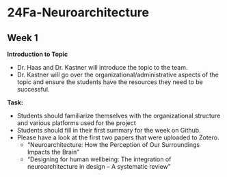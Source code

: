 # 24Fa-Neuroarchitecture

## Week 1
**Introduction to Topic**
* Dr. Haas and Dr. Kastner will introduce the topic to the team. 
* Dr. Kastner will go over the organizational/administrative aspects of the topic and ensure the students have the resources they need to be successful.
  
**Task:**
* Students should familiarize themselves with the organizational structure and various platforms used for the project
* Students should fill in their first summary for the week on Github.
* Please have a look at the first two papers that were uploaded to Zotero. 
  + “Neuroarchitecture: How the Perception of Our Surroundings Impacts the Brain”
  + “Designing for human wellbeing: The integration of neuroarchitecture in design – A systematic review”

